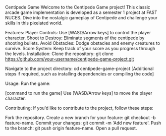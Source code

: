 Centipede Game
Welcome to the Centipede Game project! This classic arcade game implementation is developed as a semester 1 project at FAST NUCES. Dive into the nostalgic gameplay of Centipede and challenge your skills in this pixelated world.

Features:
Player Controls: Use [WASD/Arrow keys] to control the player character.
Shoot to Destroy: Eliminate segments of the centipede by shooting bullets.
Avoid Obstacles: Dodge obstacles and enemy creatures to survive.
Score System: Keep track of your score as you progress through the levels.
Installation:
Clone the repository: git clone https://github.com/your-username/centipede-game-project.git

Navigate to the project directory:  cd centipede-game-project
[Additional steps if required, such as installing dependencies or compiling the code]

Usage:
Run the game:

[command to run the game]
Use [WASD/Arrow keys] to move the player character.

Contributing:
If you'd like to contribute to the project, follow these steps:

Fork the repository.
Create a new branch for your feature: git checkout -b feature-name.
Commit your changes: git commit -m 'Add new feature'.
Push to the branch: git push origin feature-name.
Open a pull request.



